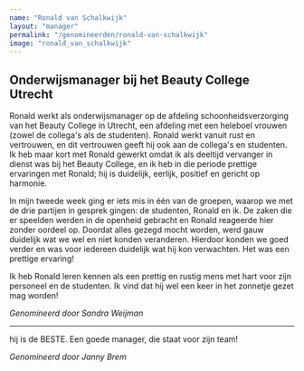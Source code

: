 ```yaml
---
name: "Ronald van Schalkwijk"
layout: "manager"
permalink: "/genomineerden/ronald-van-schalkwijk"
image: "ronald_van_schalkwijk"
---
```

## Onderwijsmanager bij het Beauty College Utrecht
Ronald werkt als onderwijsmanager op de afdeling schoonheidsverzorging van het Beauty College in Utrecht, een afdeling met een heleboel vrouwen (zowel de collega's als de studenten). Ronald werkt vanuit rust en vertrouwen, en dit vertrouwen geeft hij ook aan de collega's en studenten. Ik heb maar kort met Ronald gewerkt omdat ik als deeltijd vervanger in dienst was bij het Beauty College, en ik heb in die periode prettige ervaringen met Ronald; hij is duidelijk, eerlijk, positief en gericht op harmonie.

In mijn tweede week ging er iets mis in één van de groepen, waarop we met de drie partijen in gesprek gingen: de studenten, Ronald en ik. De zaken die er speelden werden in de openheid gebracht en Ronald reageerde hier zonder oordeel op. Doordat alles gezegd mocht worden, werd gauw duidelijk wat we wel en niet konden veranderen. Hierdoor konden we goed verder en was voor iedereen duidelijk wat hij kon verwachten. Het was een prettige ervaring!

Ik heb Ronald leren kennen als een prettig en rustig mens met hart voor zijn personeel en de studenten. Ik vind dat hij wel een keer in het zonnetje gezet mag worden!

_Genomineerd door Sandra Weijman_

<hr>

hij is de BESTE.
Een goede manager, die staat voor zijn team!

_Genomineerd door Janny Brem_
